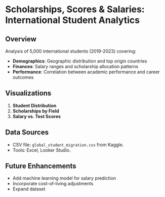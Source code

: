 # Scholarships, Scores & Salaries: International Student Analytics

## Overview  
Analysis of 5,000 international students (2019-2023) covering:  
- **Demographics**: Geographic distribution and top origin countries  
- **Finances**: Salary ranges and scholarship allocation patterns  
- **Performance**: Correlation between academic performance and career outcomes  
 

## Visualizations  
1. **Student Distribution**  
2. **Scholarships by Field**  
3. **Salary vs. Test Scores**  

## Data Sources  
- CSV file: `global_student_migration.csv` from Kaggle.  
- Tools: Excel, Looker Studio.

## Future Enhancements  
- Add machine learning model for salary prediction  
- Incorporate cost-of-living adjustments  
- Expand dataset
